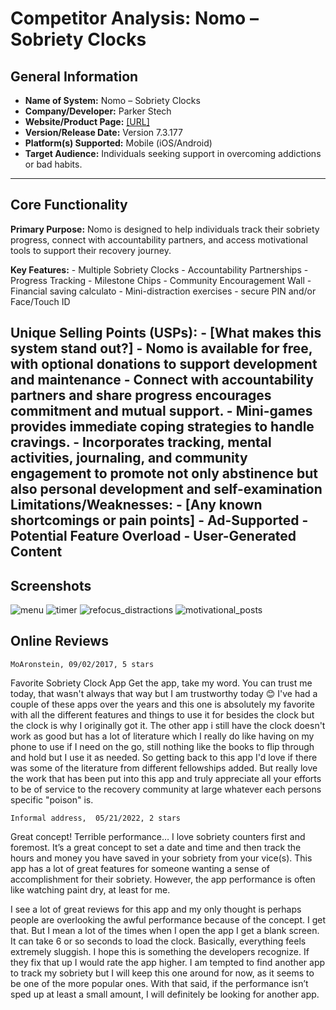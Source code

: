 # Competitor Analysis: Nomo – Sobriety Clocks 
## General Information 
- **Name of System:** Nomo – Sobriety Clocks 
- **Company/Developer:** Parker Stech​ 
- **Website/Product Page:** [\[URL\] ](https://saynomo.com)
- **Version/Release Date:** Version 7.3.177
- **Platform(s) Supported:** Mobile (iOS/Android)
- **Target Audience:** Individuals seeking support in overcoming addictions or bad habits.

--- 
## Core Functionality 

**Primary Purpose:** Nomo is designed to help individuals track their sobriety progress, connect with accountability partners, and access motivational tools to support their recovery journey.

**Key Features:** - Multiple Sobriety Clocks - Accountability Partnerships - Progress Tracking - Milestone Chips - Community Encouragement Wall - Financial saving calculato - Mini-distraction exercises - secure PIN and/or Face/Touch ID

**Unique Selling Points (USPs):** - [What makes this system stand out?] 
    - Nomo is available for free, with optional donations to support development and maintenance
    - Connect with accountability partners and share progress encourages commitment and mutual support.
    - Mini-games provides immediate coping strategies to handle cravings.
    - Incorporates tracking, mental activities, journaling, and community engagement to promote not only abstinence but also personal development and self-examination
**Limitations/Weaknesses:** - [Any known shortcomings or pain points] 
    - Ad-Supported
    - Potential Feature Overload
    - User-Generated Content
---

## Screenshots

![menu](screenshots_nomo\competitor_nomo4.jpg)
![timer](screenshots_nomo\competitor_nomo1.jpg)
![refocus_distractions](screenshots_nomo\competitor_nomo2.jpg)
![motivational_posts](screenshots_nomo\competitor_nomo3.jpg)

## Online Reviews
    MoAronstein, 09/02/2017, 5 stars
Favorite Sobriety Clock App
Get the app, take my word. You can trust me today, that wasn't always that way but I am trustworthy today 😊 I've had a couple of these apps over the years and this one is absolutely my favorite with all the different features and things to use it for besides the clock but the clock is why I originally got it. The other app i still have the clock doesn't work as good but has a lot of literature which I really do like having on my phone to use if I need on the go, still nothing like the books to flip through and hold but I use it as needed. So getting back to this app I'd love if there was some of the literature from different fellowships added. But really love the work that has been put into this app and truly appreciate all your efforts to be of service to the recovery community at large whatever each persons specific "poison" is.

    Informal address,  05/21/2022, 2 stars
Great concept! Terrible performance…
I love sobriety counters first and foremost. It’s a great concept to set a date and time and then track the hours and money you have saved in your sobriety from your vice(s). This app has a lot of great features for someone wanting a sense of accomplishment for their sobriety. However, the app performance is often like watching paint dry, at least for me.

I see a lot of great reviews for this app and my only thought is perhaps people are overlooking the awful performance because of the concept. I get that. But I mean a lot of the times when I open the app I get a blank screen. It can take 6 or so seconds to load the clock. Basically, everything feels extremely sluggish. I hope this is something the developers recognize. If they fix that up I would rate the app higher. I am tempted to find another app to track my sobriety but I will keep this one around for now, as it seems to be one of the more popular ones. With that said, if the performance isn’t sped up at least a small amount, I will definitely be looking for another app.